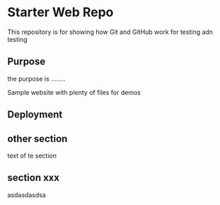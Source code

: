 # Starter Web Repo

This repository is for showing how Git and GitHub work
for testing adn testing

## Purpose

the purpose is ........

Sample website with plenty of files for demos

## Deployment


## other section	
text of te section


## section xxx

asdasdasdsa